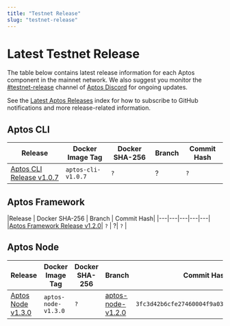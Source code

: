 ```yaml
---
title: "Testnet Release"
slug: "testnet-release"
---
```


# Latest Testnet Release

The table below contains latest release information for each Aptos component in the mainnet network. We also suggest you monitor the [#testnet-release](https://discord.com/channels/945856774056083548/1025614160555413545) channel of [Aptos Discord](https://discord.gg/aptoslabs) for ongoing updates.

See the [Latest Aptos Releases](./index.md) index for how to subscribe to GitHub notifications and more release-related information.

## Aptos CLI

|Release | Docker Image Tag | Docker SHA-256 | Branch | Commit Hash|
|---|---|---|---|---|
|[Aptos CLI Release v1.0.7](https://github.com/aptos-labs/aptos-core/releases/tag/aptos-cli-v1.0.7)| `aptos-cli-v1.0.7` | `?` | ?| `?` |

## Aptos Framework

|Release | Docker SHA-256 | Branch | Commit Hash|
|---|---|---|---|---|
|[Aptos Framework Release v1.2.0](https://github.com/aptos-labs/aptos-core/releases/tag/aptos-framework-v1.2.0)| `?` | ?| `?` |


## Aptos Node

|Release | Docker Image Tag | Docker SHA-256 | Branch | Commit Hash|
|---|---|---|---|---|
|[Aptos Node v1.3.0](https://github.com/aptos-labs/aptos-core/releases/tag/aptos-node-v1.3.0)| `aptos-node-v1.3.0` | `?` | [aptos-node-v1.2.0](https://github.com/aptos-labs/aptos-core/tree/aptos-node-v1.3.0)| `3fc3d42b6cfe27460004f9a0326451bcda840a60` |